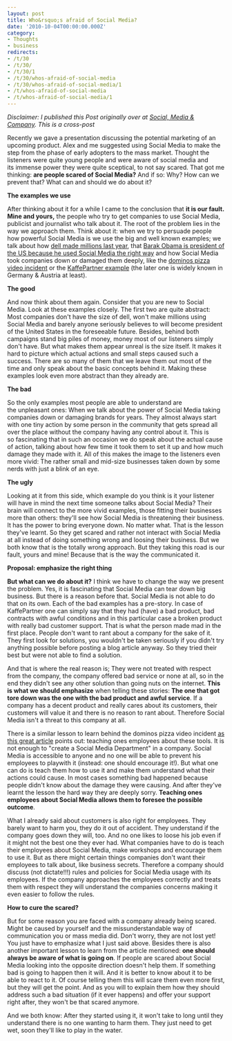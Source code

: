 ```yaml
---
layout: post
title: Who&rsquo;s afraid of Social Media?
date: '2010-10-04T00:00:00.000Z'
category:
- Thoughts
- business
redirects:
- /t/30
- /t/30/
- /t/30/1
- /t/30/whos-afraid-of-social-media
- /t/30/whos-afraid-of-social-media/1
- /t/whos-afraid-of-social-media
- /t/whos-afraid-of-social-media/1
---
```





_Disclaimer: I published this Post originally over at [Social, Media & Company](http://socialmediaandcompany.blogspot.de/2010/10/whos-afraid-of-social-media.html). This is a cross-post_

Recently we gave a presentation discussing the potential marketing of an upcoming product. Alex and me suggested using Social Media to make the step from the phase of early adopters to the mass market. Thought the listeners were quite young people and were aware of social media and its&nbsp;immense&nbsp;power they were quite sceptical, to not say scared. That got me thinking: **are people scared of Social Media?** And if so: Why? How can we prevent that? What can and should we do about it?

**The examples we use**

After thinking about it for a while I came to the conclusion that **it is our fault. Mine and yours,** the people who try to get companies to use Social Media, publicist and journalist who talk about it. The root of the problem lies in the way we approach them. Think about it: when we try to persuade people how powerful Social Media is we use the big and well known examples; we talk about how <a href="http://www.readwriteweb.com/archives/dont_tell_your_boss_dell_made_65m_on_twitter.php">dell made millions last year</a>, that <a href="http://www.fastcompany.com/blog/rich-brooks/social-media-strategies-small-business/what-businesses-can-learn-barack-obamas-soci">Barak Obama is president of the US because he used Social Media the right way</a> and how Social Media took companies down or damaged them deeply, like the <a href="http://www.readwriteweb.com/archives/dominos_youtube_video.php">dominos pizza video incident</a> or the&nbsp;<a href="http://www.vibrio.eu/blog/?p=1325">KaffePartner example</a> (the later one is widely known in Germany &amp; Austria at least).

**The good**

And now think about them again. Consider that you are new to Social Media. Look at these examples closely. The first two are quite abstract: Most companies don't have the size of dell, won't make millions using Social Media and barely anyone seriously believes to will become president of the United States in the&nbsp;foreseeable&nbsp;future. Besides, behind both campaigns stand big piles of money, money most of our listeners simply don't have. But what makes them appear unreal is the size itself. It makes it hard to picture which actual actions and small steps caused such a success. There are so many of them that we leave them out most of the time and only speak about the basic concepts behind it. Making these examples look even more abstract than they already are.

**The bad**

So the only examples most people are able to understand are the&nbsp;unpleasant&nbsp;ones: When we talk about the power of Social Media taking companies down or damaging brands for years. They almost always start with one tiny action by some person in the community that gets spread all over the place without the company having any control about it. This is so&nbsp;fascinating&nbsp;that in such an&nbsp;occasion&nbsp;we do speak about the actual cause of action, talking about how few time it took them to set it up and how much damage they made with it. All of this makes the image to the listeners even more vivid: The rather small and mid-size businesses taken down by some nerds with just a blink of an eye.

**The ugly**

Looking at it from this side, which example do you think is it your listener will have in mind the next time someone talks about Social Media? Their brain will connect to the more vivid examples, those fitting their businesses more than others: they'll see how Social Media is threatening their business. It has the power to bring everyone down. No matter what. That is the lesson they've learnt. So they get scared and rather not interact with Social Media at all instead of doing something wrong and loosing their business. But we both know that is the totally wrong approach. But they taking this road is our fault, yours and mine!&nbsp;Because that is the way the communicated it.

**Proposal: emphasize the right thing**

**But what can we do about it?** I think we have to change the way we present the problem. Yes, it is fascinating that Social Media can tear down big business. But there is a reason before that. Social Media is not able to do that on its own. Each of the bad examples has a pre-story. In case of KaffePartner one can simply say that they had (have) a bad product, bad contracts with awful conditions and in this particular case a broken product with really bad customer support. That is what the person made mad in the first place. People don't want to rant about a company for the sake of it. They first look for solutions, you wouldn't be taken seriously if you didn't try anything possible before posting a blog article anyway. So they tried their best but were not able to find a solution.

And that is where the real reason is;&nbsp;They were not treated with respect from the company, the company offered bad service or none at all, so in the end they didn't see any other solution than going nuts on the internet. **This is what we should emphasize** when telling these stories: **The one that got tore down was the one with the bad product and awful service**. If a company has a decent product and really cares about its customers, their customers will value it and there is no reason to rant about. Therefore Social Media isn't a threat to this company at all.

There is a similar lesson to learn behind the dominos pizza video incident <a href="http://lab.77agency.com/new-media-tips/dominos-pizza-youtube-video-scandal-what-to-learn-from-it-2120/">as this great article</a> points out: teaching ones employees about these tools. It is not enough to "create a Social Media Department" in a company. Social Media is accessible to anyone and no one will be able to prevent his employees to playwith it (instead: one should encourage it!). But what one can do is teach them how to use it and make them understand what their actions could cause. In most cases something bad happened because people didn't know about the damage they were causing. And after they've learnt the lesson the hard way they are deeply sorry.&nbsp;**Teaching ones employees about Social Media allows them to foresee the possible outcome**.

What I already said about customers is also right for employees. They barely want to harm you, they do it out of accident. They understand if the company goes down they will, too. And no one likes to loose his job even if it might not the best one they ever had. What companies have to do is teach their employees about Social Media, make workshops and encourage them to use it.&nbsp;But as there might certain things companies don't want their employees to talk about, like business secrets.&nbsp;Therefore&nbsp;a company should discuss (not dictate!!!) rules and policies for Social Media usage with its employees. If the company approaches the employees correctly and treats them with respect they will understand the companies concerns making it even easier to follow the rules.

**How to cure the scared?**

But for some reason you are faced with a company already being scared. Might be caused by yourself and the missunderstandable way of communication you or mass media did. Don't worry, they are not lost yet! You just have to emphasize what I just said above. Besides there is also another important lesson to learn from the article mentioned: **one should always be aware of what is going on**. If people are scared about Social Media looking into the opposite direction doesn't help them. If something bad is going to happen then it will. And it is better to know about it to be able to react to it. Of course telling them this will scare them even more first, but they will get the point. And as you will to explain them how they should address such a bad situation (if it ever happens) and offer your support right after, they won't be that scared anymore.

And we both know:&nbsp;After they started using it, it won't take to long until they understand there is no one wanting to harm them. They just need to get wet, soon they'll like to play in the water.
